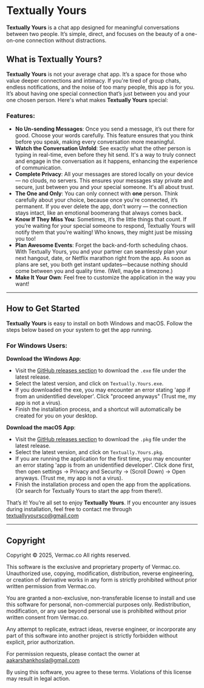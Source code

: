 # **Textually Yours**

**Textually Yours** is a chat app designed for meaningful conversations between two people. It’s simple, direct, and focuses on the beauty of a one-on-one connection without distractions.

## What is Textually Yours?

**Textually Yours** is not your average chat app. It’s a space for those who value deeper connections and intimacy. If you're tired of group chats, endless notifications, and the noise of too many people, this app is for you. It’s about having one special connection that’s just between you and your one chosen person. Here's what makes **Textually Yours** special:

### Features:
- **No Un-sending Messages**: Once you send a message, it’s out there for good. Choose your words carefully. This feature ensures that you think before you speak, making every conversation more meaningful.
- **Watch the Conversation Unfold**: See exactly what the other person is typing in real-time, even before they hit send. It's a way to truly connect and engage in the conversation as it happens, enhancing the experience of communication.
- **Complete Privacy**: All your messages are stored locally on your device — no clouds, no servers. This ensures your messages stay private and secure, just between you and your special someone. It's all about trust.
- **The One and Only**: You can only connect with **one** person. Think carefully about your choice, because once you're connected, it’s permanent. If you ever delete the app, don’t worry — the connection stays intact, like an emotional boomerang that always comes back.
- **Know If They Miss You**: Sometimes, it’s the little things that count. If you’re waiting for your special someone to respond, Textually Yours will notify them that you’re waiting! Who knows, they might just be missing you too!
- **Plan Awesome Events**: Forget the back-and-forth scheduling chaos. With Textually Yours, you and your partner can seamlessly plan your next hangout, date, or Netflix marathon right from the app. As soon as plans are set, you both get instant updates—because nothing should come between you and quality time. (Well, maybe a timezone.)
- **Make It Your Own**: Feel free to customize the application in the way you want!

---

## How to Get Started

**Textually Yours** is easy to install on both Windows and macOS. Follow the steps below based on your system to get the app running.

### For Windows Users:
**Download the Windows App**:
- Visit the [GitHub releases section](https://github.com/ItsMacc/TextuallyYours/releases) to download the `.exe` file under the latest release.
- Select the latest version, and click on `Textually.Yours.exe`.
- If you downloaded the exe, you may encounter an error stating 'app if from an unidentified developer'. Click "proceed anyways" (Trust me, my app is not a virus).
- Finish the installation process, and a shortcut will automatically be created for you on your desktop.

**Download the macOS App**:
- Visit the [GitHub releases section](https://github.com/ItsMacc/TextuallyYours/releases) to download the `.pkg` file under the latest release.
- Select the latest version, and click on `Textually.Yours.pkg`.
- If you are running the application for the first time, you may encounter an error stating 'app is from an unidentified developer'. Click done first, then open settings -> Privacy and Security -> (Scroll Down) -> Open anyways. (Trust me, my app is not a virus).
- Finish the installation process and open the app from the applications. (Or search for Textually Yours to start the app from there!).

That’s it! You’re all set to enjoy **Textually Yours**. If you encounter any issues during installation, feel free to contact me through [textuallyyoursco@gmail.com](mailto:textuallyyoursco@gmail.com)

---
## Copyright
Copyright © 2025, Vermac.co
All rights reserved.

This software is the exclusive and proprietary property of Vermac.co. Unauthorized use, copying, modification, distribution, reverse engineering, or creation of derivative works in any form is strictly prohibited without prior written permission from Vermac.co.

You are granted a non-exclusive, non-transferable license to install and use this software for personal, non-commercial purposes only. Redistribution, modification, or any use beyond personal use is prohibited without prior written consent from Vermac.co.

Any attempt to replicate, extract ideas, reverse engineer, or incorporate any part of this software into another project is strictly forbidden without explicit, prior authorization.

For permission requests, please contact the owner at aakarshankhosla@gmail.com

By using this software, you agree to these terms. Violations of this license may result in legal action.
